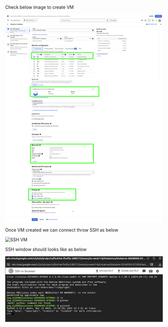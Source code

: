 Check below image to create VM

![Create VM](images/Compute-Engine-create.png)

Once VM created we can connect throw SSH as below 

![SSH VM](images/VM-instances-–-Compute-Engine-ssh.png)

SSH window should looks like as below 

![SSH Connect](images/ssh_connect.png)
